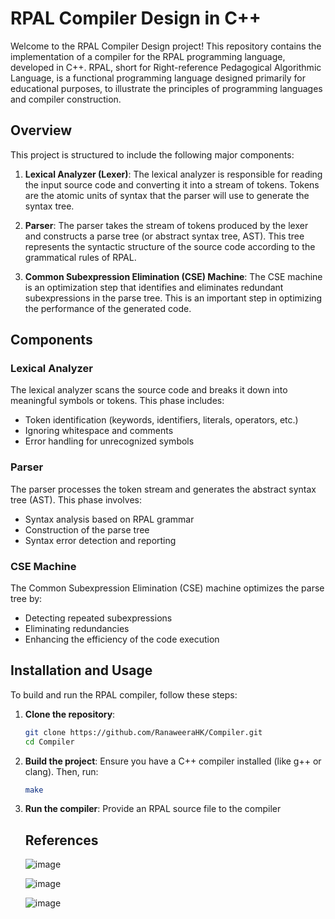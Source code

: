 
# RPAL Compiler Design in C++

Welcome to the RPAL Compiler Design project! This repository contains the implementation of a compiler for the RPAL programming language, developed in C++. RPAL, short for Right-reference Pedagogical Algorithmic Language, is a functional programming language designed primarily for educational purposes, to illustrate the principles of programming languages and compiler construction.

## Overview

This project is structured to include the following major components:

1. **Lexical Analyzer (Lexer)**: The lexical analyzer is responsible for reading the input source code and converting it into a stream of tokens. Tokens are the atomic units of syntax that the parser will use to generate the syntax tree.

2. **Parser**: The parser takes the stream of tokens produced by the lexer and constructs a parse tree (or abstract syntax tree, AST). This tree represents the syntactic structure of the source code according to the grammatical rules of RPAL.

3. **Common Subexpression Elimination (CSE) Machine**: The CSE machine is an optimization step that identifies and eliminates redundant subexpressions in the parse tree. This is an important step in optimizing the performance of the generated code.

## Components

### Lexical Analyzer
The lexical analyzer scans the source code and breaks it down into meaningful symbols or tokens. This phase includes:
- Token identification (keywords, identifiers, literals, operators, etc.)
- Ignoring whitespace and comments
- Error handling for unrecognized symbols

### Parser
The parser processes the token stream and generates the abstract syntax tree (AST). This phase involves:
- Syntax analysis based on RPAL grammar
- Construction of the parse tree
- Syntax error detection and reporting

### CSE Machine
The Common Subexpression Elimination (CSE) machine optimizes the parse tree by:
- Detecting repeated subexpressions
- Eliminating redundancies
- Enhancing the efficiency of the code execution

## Installation and Usage

To build and run the RPAL compiler, follow these steps:

1. **Clone the repository**:
   ```sh
   git clone https://github.com/RanaweeraHK/Compiler.git
   cd Compiler
   ```

2. **Build the project**:
   Ensure you have a C++ compiler installed (like g++ or clang). Then, run:
   ```sh
   make
     ```

4. **Run the compiler**:
   Provide an RPAL source file to the compiler

   ## References
   ![image](https://github.com/RanaweeraHK/Compiler/assets/129282753/e3880cea-4373-4bc7-8201-af6cf5c84a70)

   ![image](https://github.com/RanaweeraHK/Compiler/assets/129282753/569ddc64-61cb-4b39-8d22-d25255dcd22c)
   
   ![image](https://github.com/RanaweeraHK/Compiler/assets/129282753/13fc2e59-416b-44a9-a4d2-4e0ed78f3137)

   
   


   
